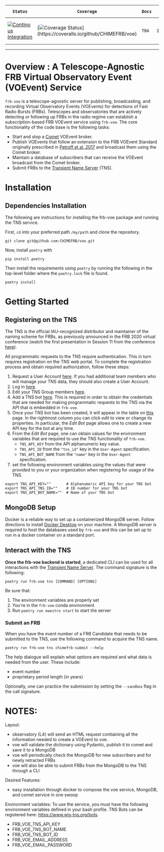 |   **`Status`**   | **`Coverage`**  |   **`Docs`**    |  **`Site Release`**  |   **`Style`**    |
|-----------------|-----------------|-----------------|-----------------| -----------------|
[![Continous Integration](https://github.com/CHIMEFRB/voe/actions/workflows/ci.yml/badge.svg?branch=master)](https://github.com/CHIMEFRB/voe/actions/workflows/ci.yml) | [![Coverage Status]([https://coveralls.io/repos/github/CHIMEFRB/voe/badge.svg?t=kpQqvT](https://coveralls.io/repos/github/CHIMEFRB/voe/badge.svg?branch=main)](https://coveralls.io/github/CHIMEFRB/voe?branch=main))](https://coveralls.io/github/CHIMEFRB/voe) | `TBA` | `2024.05.xx` | [![Code style: black](https://img.shields.io/badge/code%20style-black-000000.svg)](https://black.readthedocs.io/en/stable/) |
---
# Overview : A Telescope-Agnostic FRB Virtual Observatory Event (VOEvent) Service

`frb-voe` is a telescope-agnostic server for publishing, broadcasting, and recording Virtual Observatory Events (VOEvents) for detections of Fast Radio Bursts (FRBs). Telescopes and observatories that are actively detecting or following up FRBs in the radio regime can establish a subscription-based FRB VOEvent service using `frb-voe`. The core functionality of the code base is the following tasks:

- Start and stop a [Comet](https://comet.transientskp.org/en/stable/) VOEvent broker.
- Publish VOEvents that follow an extension to the FRB VOEvent Standard originally prescribed in [Petroff et al. 2017](https://arxiv.org/abs/1710.08155) and broadcast them using the Comet broker.
- Maintain a database of subscribers that can receive the VOEvent broadcast from the Comet broker.
- Submit FRBs to the [Transient Name Server](https://www.wis-tns.org) (TNS).


# Installation
## Dependencies Installation

The following are instructions for installing the frb-voe package and running the TNS service.

First, `cd` into your preferred path `/my/path` and clone the repository.

```
git clone git@github.com:CHIMEFRB/voe.git
```

Now, install `poetry` with

```
pip install poetry
```

Then install the requirements using `poetry` by running the following in the top-level folder where the `poetry.lock` file is found.

```
poetry install
```

# Getting Started

## Registering on the TNS

The TNS is the official IAU-recognized distributor and maintainer of the naming scheme for FRBs, as previously announced in the FRB 2020 virtual conference (watch the first presentation in Session 11 from the conference [here](https://www.youtube.com/watch?v=mgqXDtYDPJE&list=PLPIVxyomLL89sdsz770tYRWJL048H5CtE&index=11&t=394s&ab_channel=FRB2020)).

All programmatic requests to the TNS require authentication. This in turn requires registration on the TNS web portal. To complete the registration process and obtain required authorization, follow these steps:

1. Request a User Account [here](https://www.wis-tns.org/user/register). If you had additional team members who will manage your TNS data, they should also create a User Account.
2. Log in [here](https://www.wis-tns.org/user).
3. Edit your TNS Group members [here](https://www.wis-tns.org/groups).
4. Add a TNS bot [here](https://www.wis-tns.org/bots). This is required in order to obtain the credentials that are needed for making programmatic requests to the TNS via the API that is embedded in `frb-voe`.
5. Once your TNS bot has been created, it will appear in the table on [this](https://www.wis-tns.org/bots) page. In the rightmost column you can click *edit* to view or change its properties. In particular, the *Edit Bot* page allows one to create a new API key for the bot at any time.
6. From the *Edit Bot* page, one can obtain values for the environment variables that are required to use the TNS functionality of `frb-voe`.
    - `TNS_API_KEY` from the API alphanumeric key value.
    - `TNS_API_ID` from the `"tns_id"` key in the `User-Agent` specification.
    - `TNS_API_BOT_NAME` from the `"name"` key in the `User-Agent` specification.
7. set the following environment variables using the values that were provided to you or your organization when registering for usage of the TNS.
```
export TNS_API_KEY=""       # Alphanumeric API key for your TNS bot
export TNS_API_TNS_ID=""    # ID number for your TNS bot
export TNS_API_BOT_NAME=""  # Name of your TNS bot
```

## MongoDB Setup

Docker is a reliable way to set up a containerized MongoDB server. Follow directions to install [Docker Desktop](https://www.docker.com/products/docker-desktop/) on your machine. A MongoDB server is required to host the databases used by `frb-voe` and this can be set up to run in a docker container on a standard port.

## Interact with the TNS

**Once the frb-voe backend is started**, a dedicated CLI can be used for all interactions with the [Transient Name Server](https://www.wis-tns.org/). The command signature is the following:

```
poetry run frb-voe tns [COMMAND] [OPTIONS]
```
Be sure that:
1. The environment variables are properly set
2. You're in the `frb-voe` conda environment
3. Run `poetry run maestro start` to start the server

### Submit an FRB

When you have the event number of a FRB Candidate that needs to be submitted to the TNS, use the following command to acquire the TNS name.

```
poetry run frb-voe tns chimefrb-submit --help
```

The help dialogue will explain what options are required and what data is needed from the user. These include:

- event number
- proprietary period length (in years)

Optionally, one can practice the submission by setting the `--sandbox` flag in the call signature.

# NOTES: 

Layout:
- observatory (L4) will send an HTML request contiaining all the information needed to create a VOEvent to voe.
- voe will validate the dictionary using Pydantic, publish it to comet and save it to a MongoDB
- voe will periodically check the MongoDB for new subscribers and for newly retracted FRBs
- voe will also be able to submit FRBs from the MongoDB to the TNS through a CLI

Desired Features:
- easy installation through docker to compose the voe service, MongoDB, and comet service in one swoop

Environment variables: To use the service, you must have the following environment variables defined in your bash profile. TNS Bots can be registered here: https://www.wis-tns.org/bots.
- FRB_VOE_TNS_API_KEY
- FRB_VOE_TNS_BOT_NAME
- FRB_VOE_TNS_BOT_ID
- FRB_VOE_EMAIL_ADDRESS
- FRB_VOE_EMAIL_PASSWORD
